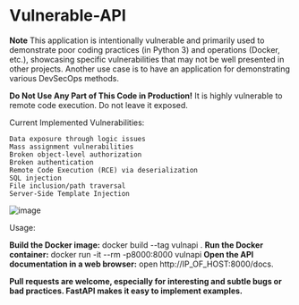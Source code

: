 # Vulnerable-API
**Note**
 This application is intentionally vulnerable and primarily used to demonstrate poor coding practices (in Python 3) and operations (Docker, etc.), showcasing specific vulnerabilities that may not be well presented in other projects. Another use case is to have an application for demonstrating various DevSecOps methods.

**Do Not Use Any Part of This Code in Production!**  It is highly vulnerable to remote code execution. Do not leave it exposed.

Current Implemented Vulnerabilities:
```
Data exposure through logic issues
Mass assignment vulnerabilities
Broken object-level authorization
Broken authentication
Remote Code Execution (RCE) via deserialization
SQL injection
File inclusion/path traversal
Server-Side Template Injection
```
![image](https://github.com/SNE-M23-SN/Vulnerable-API/assets/174135229/82e1d790-af29-49b0-b6e9-c8a3a3cd0937)

Usage:

**Build the Docker image:**
docker build --tag vulnapi .
**Run the Docker container:**
docker run -it --rm -p8000:8000 vulnapi
**Open the API documentation in a web browser:**
open http://IP_OF_HOST:8000/docs.

**Pull requests are welcome, especially for interesting and subtle bugs or bad practices. FastAPI makes it easy to implement examples.**
